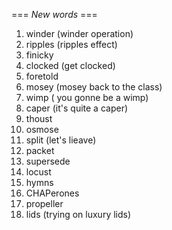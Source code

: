 === *New words* ===

1. winder (winder operation)
2. ripples (ripples effect)
3. finicky
4. clocked (get clocked)
5. foretold
6. mosey (mosey back to the class)
7. wimp ( you gonne be a wimp)
8. caper (it's quite a caper)
9. thoust
10. osmose
11. split (let's lieave)
12. packet
13. supersede
14. locust
15. hymns
16. CHAPerones
17. propeller
18. lids (trying on luxury lids)
